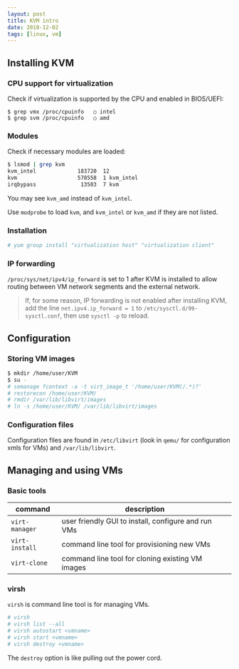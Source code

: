 ```yaml
---
layout: post
title: KVM intro
date: 2018-12-02
tags: [linux, vm]
---
```


## Installing KVM

### CPU support for virtualization

Check if virtualization is supported by the CPU and enabled in BIOS/UEFI:

```
$ grep vmx /proc/cpuinfo   ○ intel
$ grep svm /proc/cpuinfo   ○ amd
```

### Modules

Check if necessary modules are loaded:

```bash
$ lsmod | grep kvm
kvm_intel             183720  12 
kvm                   578558  1 kvm_intel
irqbypass              13503  7 kvm
```

You may see `kvm_amd` instead of `kvm_intel`.

Use `modprobe` to load `kvm`, and `kvm_intel` or `kvm_amd` if they are not listed.


### Installation


```bash
# yum group install "virtualization host" "virtualization client"
```


### IP forwarding

`/proc/sys/net/ipv4/ip_forward` is set to 1 after KVM is installed to allow routing between VM network segments and the external network.

> If, for some reason, IP forwarding is not enabled after installing KVM, add the line `net.ipv4.ip_forward = 1` to `/etc/sysctl.d/99-sysctl.conf`, then use `sysctl -p` to reload.


## Configuration

### Storing VM images

```bash
$ mkdir /home/user/KVM
$ su -
# semanage fcontext -a -t virt_image_t '/home/user/KVM(/.*)?'
# restorecon /home/user/KVM/
# rmdir /var/lib/libvirt/images
# ln -s /home/user/KVM/ /var/lib/libvirt/images
```

### Configuration files

Configuration files are found in `/etc/libvirt` (look in `qemu/` for configuration xmls for VMs) and `/var/lib/libvirt`.


## Managing and using VMs

### Basic tools


| command| description|
|--------|------------|
|`virt-manager` | user friendly GUI to install, configure and run VMs|
|`virt-install` | command line tool for provisioning new VMs |
|`virt-clone ` | command line tool for cloning existing VM images|


### virsh

`virsh` is command line tool is for managing VMs.

```bash
# virsh
# virsh list --all
# virsh autostart <vmname>
# virsh start <vmname>
# virsh destroy <vmname>
```

The `destroy` option is like pulling out the power cord.

